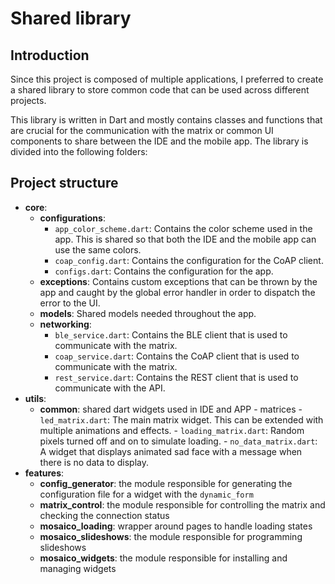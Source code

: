 # Shared library

## Introduction
Since this project is composed of multiple applications, I preferred to create a shared library to store common code that can be used across different projects. 

This library is written in Dart and mostly contains classes and functions that are crucial for the communication with the matrix or common UI components to share between the IDE and the mobile app.
The library is divided into the following folders:

## Project structure

[//]: # (- ![loading matrix]&#40;assets/gifs/matrices/loading_matrix.gif&#41;)

[//]: # (- ![no data matrix]&#40;assets/gifs/matrices/no_data_matrix.gif&#41;)
- **core**: 
    - **configurations**:
        - `app_color_scheme.dart`: Contains the color scheme used in the app. This is shared so that both the IDE and the mobile app can use the same colors.
        - `coap_config.dart`: Contains the configuration for the CoAP client.
        - `configs.dart`: Contains the configuration for the app.
    - **exceptions**: Contains custom exceptions that can be thrown by the app and caught by the global error handler in order to dispatch the error to the UI.
    - **models**: Shared models needed throughout the app.
    - **networking**: 
        - `ble_service.dart`: Contains the BLE client that is used to communicate with the matrix.
        - `coap_service.dart`: Contains the CoAP client that is used to communicate with the matrix.
        - `rest_service.dart`: Contains the REST client that is used to communicate with the API.
- **utils**:
    - **common**: shared dart widgets used in IDE and APP
          - matrices
              - `led_matrix.dart`: The main matrix widget. This can be extended with multiple animations and effects.
              - `loading_matrix.dart`: Random pixels turned off and on to simulate loading.
              - `no_data_matrix.dart`: A widget that displays animated sad face with a message when there is no data to display.
- **features**:
    - **config_generator**: the module responsible for generating the configuration file for a widget with the `dynamic_form`
    - **matrix_control**: the module responsible for controlling the matrix and checking the connection status
    - **mosaico_loading**: wrapper around pages to handle loading states
    - **mosaico_slideshows**: the module responsible for programming slideshows
    - **mosaico_widgets**: the module responsible for installing and managing widgets

